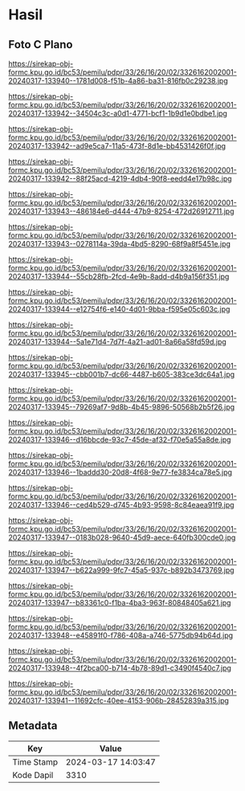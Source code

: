 # Hasil

## Foto C Plano

https://sirekap-obj-formc.kpu.go.id/bc53/pemilu/pdpr/33/26/16/20/02/3326162002001-20240317-133940--1781d008-f51b-4a86-ba31-816fb0c29238.jpg

https://sirekap-obj-formc.kpu.go.id/bc53/pemilu/pdpr/33/26/16/20/02/3326162002001-20240317-133942--34504c3c-a0d1-4771-bcf1-1b9d1e0bdbe1.jpg

https://sirekap-obj-formc.kpu.go.id/bc53/pemilu/pdpr/33/26/16/20/02/3326162002001-20240317-133942--ad9e5ca7-11a5-473f-8d1e-bb4531426f0f.jpg

https://sirekap-obj-formc.kpu.go.id/bc53/pemilu/pdpr/33/26/16/20/02/3326162002001-20240317-133942--88f25acd-4219-4db4-90f8-eedd4e17b98c.jpg

https://sirekap-obj-formc.kpu.go.id/bc53/pemilu/pdpr/33/26/16/20/02/3326162002001-20240317-133943--486184e6-d444-47b9-8254-472d26912711.jpg

https://sirekap-obj-formc.kpu.go.id/bc53/pemilu/pdpr/33/26/16/20/02/3326162002001-20240317-133943--0278114a-39da-4bd5-8290-68f9a8f5451e.jpg

https://sirekap-obj-formc.kpu.go.id/bc53/pemilu/pdpr/33/26/16/20/02/3326162002001-20240317-133944--55cb28fb-2fcd-4e9b-8add-d4b9a156f351.jpg

https://sirekap-obj-formc.kpu.go.id/bc53/pemilu/pdpr/33/26/16/20/02/3326162002001-20240317-133944--e12754f6-e140-4d01-9bba-f595e05c603c.jpg

https://sirekap-obj-formc.kpu.go.id/bc53/pemilu/pdpr/33/26/16/20/02/3326162002001-20240317-133944--5a1e71d4-7d7f-4a21-ad01-8a66a58fd59d.jpg

https://sirekap-obj-formc.kpu.go.id/bc53/pemilu/pdpr/33/26/16/20/02/3326162002001-20240317-133945--cbb001b7-dc66-4487-b605-383ce3dc64a1.jpg

https://sirekap-obj-formc.kpu.go.id/bc53/pemilu/pdpr/33/26/16/20/02/3326162002001-20240317-133945--79269af7-9d8b-4b45-9896-50568b2b5f26.jpg

https://sirekap-obj-formc.kpu.go.id/bc53/pemilu/pdpr/33/26/16/20/02/3326162002001-20240317-133946--d16bbcde-93c7-45de-af32-f70e5a55a8de.jpg

https://sirekap-obj-formc.kpu.go.id/bc53/pemilu/pdpr/33/26/16/20/02/3326162002001-20240317-133946--1baddd30-20d8-4f68-9e77-fe3834ca78e5.jpg

https://sirekap-obj-formc.kpu.go.id/bc53/pemilu/pdpr/33/26/16/20/02/3326162002001-20240317-133946--ced4b529-d745-4b93-9598-8c84eaea91f9.jpg

https://sirekap-obj-formc.kpu.go.id/bc53/pemilu/pdpr/33/26/16/20/02/3326162002001-20240317-133947--0183b028-9640-45d9-aece-640fb300cde0.jpg

https://sirekap-obj-formc.kpu.go.id/bc53/pemilu/pdpr/33/26/16/20/02/3326162002001-20240317-133947--b622a999-9fc7-45a5-937c-b892b3473769.jpg

https://sirekap-obj-formc.kpu.go.id/bc53/pemilu/pdpr/33/26/16/20/02/3326162002001-20240317-133947--b83361c0-f1ba-4ba3-963f-80848405a621.jpg

https://sirekap-obj-formc.kpu.go.id/bc53/pemilu/pdpr/33/26/16/20/02/3326162002001-20240317-133948--e45891f0-f786-408a-a746-5775db94b64d.jpg

https://sirekap-obj-formc.kpu.go.id/bc53/pemilu/pdpr/33/26/16/20/02/3326162002001-20240317-133948--4f2bca00-b714-4b78-89d1-c3490f4540c7.jpg

https://sirekap-obj-formc.kpu.go.id/bc53/pemilu/pdpr/33/26/16/20/02/3326162002001-20240317-133941--11692cfc-40ee-4153-906b-28452839a315.jpg


## Metadata

| Key        | Value               |
| ---------- | ------------------- |
| Time Stamp | 2024-03-17 14:03:47 |
| Kode Dapil | 3310                |



